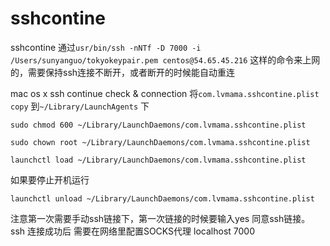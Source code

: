 # sshcontine
sshcontine
通过`usr/bin/ssh -nNTf -D 7000 -i /Users/sunyanguo/tokyokeypair.pem centos@54.65.45.216` 这样的命令来上网的，需要保持ssh连接不断开，或者断开的时候能自动重连

mac os x ssh continue check & connection
将`com.lvmama.sshcontine.plist copy` 到`~/Library/LaunchAgents` 下
```
sudo chmod 600 ~/Library/LaunchDaemons/com.lvmama.sshcontine.plist

```
```
sudo chown root ~/Library/LaunchDaemons/com.lvmama.sshcontine.plist
```
```
launchctl load ~/Library/LaunchDaemons/com.lvmama.sshcontine.plist
```
如果要停止开机运行
```
launchctl unload ~/Library/LaunchDaemons/com.lvmama.sshcontine.plist
```

注意第一次需要手动ssh链接下，第一次链接的时候要输入yes 同意ssh链接。
ssh 连接成功后 需要在网络里配置SOCKS代理 localhost 7000